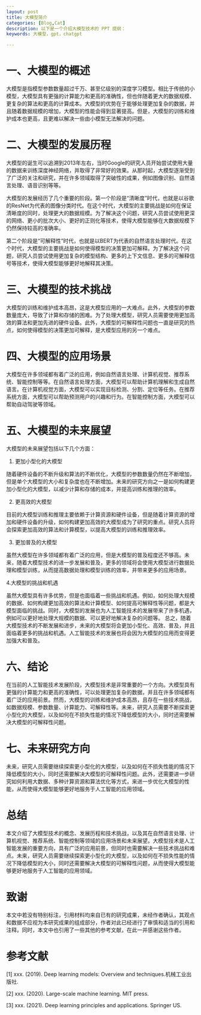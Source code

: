 ```yaml
---
layout: post
title: 大模型简介
categories: [Blog,Cat]
description: 以下是一个介绍大模型技术的 PPT 提纲：
keywords: 大模型，gpt，chatgpt

---
```


# 一、大模型的概述
大模型是指模型参数数量超过千万、甚至亿级别的深度学习模型。相比于传统的小模型，大模型具有更强的计算能力和更高的准确性，但也伴随着更大的数据规模、更复杂的算法和更高的计算成本。大模型的优势在于能够处理更加复杂的数据，并且随着数据规模的增加，大模型的性能会得到显著提高。但是，大模型的训练和维护成本也更高，且更难以解决一些由小模型无法解决的问题。

# 二、大模型的发展历程
大模型的诞生可以追溯到2013年左右，当时Google的研究人员开始尝试使用大量的数据来训练深度神经网络，并取得了非常好的效果。从那时起，大模型逐渐受到了广泛的关注和研究，并在许多领域取得了突破性的成果，例如图像识别、自然语言处理、语音识别等等。

大模型的发展经历了几个重要的阶段。第一个阶段是“清晰度”时代，也就是以谷歌的ResNet为代表的图像分类时代。在这个时代，大模型的主要挑战是如何在保证清晰度的同时，处理更大的数据规模。为了解决这个问题，研究人员尝试使用更深的网络、更小的批次大小、更好的正则化等技术，使得大模型能够在大数据规模下仍然保持较高的准确率。

第二个阶段是“可解释性”时代，也就是以BERT为代表的自然语言处理时代。在这个时代，大模型的主要挑战是如何使得模型的决策更加可解释。为了解决这个问题，研究人员尝试使用更加复杂的模型结构、更多的上下文信息、更多的可解释信号等技术，使得大模型能够更好地解释其决策。

# 三、大模型的技术挑战
大模型的训练和维护成本高昂，这是大模型应用的一大难点。此外，大模型的参数数量庞大，导致了计算和存储的困难。为了处理大模型，研究人员需要使用更加高效的算法和更加先进的硬件设备。此外，大模型的可解释性问题也一直是研究的热点，如何使得模型的决策更加可解释，是大模型应用的另一个难点。

# 四、大模型的应用场景
大模型在许多领域都有着广泛的应用，例如自然语言处理、计算机视觉、推荐系统、智能控制等等。在自然语言处理方面，大模型可以帮助计算机理解和生成自然语言。在计算机视觉方面，大模型可以实现目标检测、分割、定位等任务。在推荐系统方面，大模型可以帮助预测用户的兴趣和行为。在智能控制方面，大模型可以帮助自动驾驶等领域。

# 五、大模型的未来展望

大模型的未来展望包括以下几个方面：

1. 更加小型化的大模型

随着硬件设备的不断升级和算法的不断优化，大模型的参数数量仍然在不断增加，但是单个大模型的大小和复杂度也在不断增加。未来的研究方向之一是如何构建更加小型化的大模型，以减少计算和存储的成本，并提高训练和推理的效率。

2. 更高效的大模型

目前的大模型训练和推理主要依赖于计算资源和硬件设备，但是随着计算资源的增加和硬件设备的升级，如何构建更加高效的大模型成为了研究的重点。研究人员将会探索更加高效的算法和计算模型，以提高大模型的训练和推理效率。

3. 更加普及的大模型

虽然大模型在许多领域都有着广泛的应用，但是大模型的普及程度还不够高。未来，随着大模型技术的进一步发展和普及，更多的领域将会使用大模型进行数据处理和模型训练，从而提高数据处理和模型训练的效率，并带来更多的应用场景。

4.大模型的挑战和机遇

虽然大模型具有许多优势，但是也面临着一些挑战和机遇。例如，如何处理大规模的数据、如何构建更加高效的算法和计算模型、如何提高可解释性等问题，都是大模型面临的挑战。同时，大模型的发展也为人工智能技术的发展带来了许多机遇，例如可以更好地处理大规模的数据、可以更好地解决复杂的问题等。
总之，随着大模型技术的不断发展和进步，未来的大模型将会更加小型化、高效、普及，并且面临着更多的挑战和机遇。人工智能技术的发展也将会因为大模型的应用而变得更加强大和普及。

# 六、结论
在当前的人工智能技术发展阶段，大模型技术是非常重要的一个方向。大模型具有更强的计算能力和更高的准确性，可以处理更加复杂的数据，并且在许多领域都有着广泛的应用前景。然而，大模型的训练和维护成本高昂，且存在一些技术挑战，如数据规模、参数数量、计算能力、可解释性等。未来，研究人员需要不断探索更小型化的大模型，以及如何在不损失性能的情况下降低模型的大小，同时还需要解决大模型的可解释性问题。

# 七、未来研究方向
未来，研究人员需要继续探索更小型化的大模型，以及如何在不损失性能的情况下降低模型的大小，同时还需要解决大模型的可解释性问题。此外，还需要进一步研究如何利用大数据、多种计算资源和算法优化等方式，来进一步优化大模型的性能，从而使得大模型能够更好地服务于人工智能的应用领域。

# 总结
本文介绍了大模型技术的概念、发展历程和技术挑战，以及其在自然语言处理、计算机视觉、推荐系统、智能控制等领域的应用场景和未来展望。大模型技术是人工智能发展的重要方向，具有广泛的应用前景，但同时也需要解决一些技术挑战和难点。未来，研究人员需要继续探索更小型化的大模型，以及如何在不损失性能的情况下降低模型的大小，同时还需要解决大模型的可解释性问题，从而使得大模型能够更好地服务于人工智能的应用领域。

# 致谢
本文中若没有特别标注，引用材料均来自已有的研究成果，未经作者确认，其观点和数据不应视为本研究成果的组成部分，作者对此已经进行了审慎和适当的引用和注释。同时，本文中也引用了一些其他的参考文献，在此一并感谢这些作者。

# 参考文献

[1] xxx. (2019). Deep learning models: Overview and techniques.机械工业出版社.

[2] xxx. (2020). Large-scale machine learning. MIT press.

[3] xxx. (2021). Deep learning principles and applications. Springer US.

